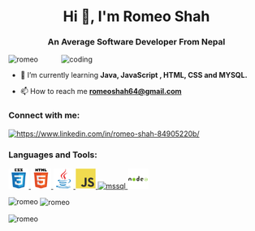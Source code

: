 <h1 align="center">Hi 👋, I'm Romeo Shah</h1>
<h3 align="center">An Average Software Developer From Nepal</h3>

<img align="right" alt="coding" width="400" src="https://media.tenor.com/GfSX-u7VGM4AAAAM/coding.gif">
<p align="left"> <img src="https://komarev.com/ghpvc/?username=romeo&label=Profile%20views&color=0e75b6&style=flat" alt="romeo" /> </p>

- 🌱 I’m currently learning **Java, JavaScript , HTML, CSS and MYSQL.**

- 📫 How to reach me **romeoshah64@gmail.com**

<h3 align="left">Connect with me:</h3>
<p align="left">
<a href="https://linkedin.com/in/https://www.linkedin.com/in/romeo-shah-84905220b/" target="blank"><img align="center" src="https://raw.githubusercontent.com/rahuldkjain/github-profile-readme-generator/master/src/images/icons/Social/linked-in-alt.svg" alt="https://www.linkedin.com/in/romeo-shah-84905220b/" height="30" width="40" /></a>
</p>

<h3 align="left">Languages and Tools:</h3>
<p align="left"> <a href="https://www.w3schools.com/css/" target="_blank" rel="noreferrer"> <img src="https://raw.githubusercontent.com/devicons/devicon/master/icons/css3/css3-original-wordmark.svg" alt="css3" width="40" height="40"/> </a> <a href="https://www.w3.org/html/" target="_blank" rel="noreferrer"> <img src="https://raw.githubusercontent.com/devicons/devicon/master/icons/html5/html5-original-wordmark.svg" alt="html5" width="40" height="40"/> </a> <a href="https://www.java.com" target="_blank" rel="noreferrer"> <img src="https://raw.githubusercontent.com/devicons/devicon/master/icons/java/java-original.svg" alt="java" width="40" height="40"/> </a> <a href="https://developer.mozilla.org/en-US/docs/Web/JavaScript" target="_blank" rel="noreferrer"> <img src="https://raw.githubusercontent.com/devicons/devicon/master/icons/javascript/javascript-original.svg" alt="javascript" width="40" height="40"/> </a> <a href="https://www.microsoft.com/en-us/sql-server" target="_blank" rel="noreferrer"> <img src="https://www.svgrepo.com/show/303229/microsoft-sql-server-logo.svg" alt="mssql" width="40" height="40"/> </a> <a href="https://nodejs.org" target="_blank" rel="noreferrer"> <img src="https://raw.githubusercontent.com/devicons/devicon/master/icons/nodejs/nodejs-original-wordmark.svg" alt="nodejs" width="40" height="40"/> </a> </p>

<p><img align="left" src="https://github-readme-stats.vercel.app/api/top-langs?username=romeo&show_icons=true&locale=en&layout=compact" alt="romeo" /></p>

<p>&nbsp;<img align="center" src="https://github-readme-stats.vercel.app/api?username=romeo&show_icons=true&locale=en" alt="romeo" /></p>

<p><img align="center" src="https://github-readme-streak-stats.herokuapp.com/?user=romeo&" alt="romeo" /></p>
